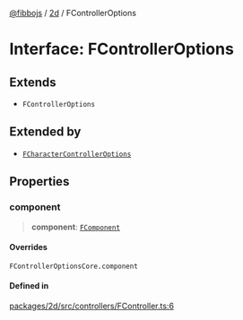 [@fibbojs](/api/index) / [2d](/api/2d) / FControllerOptions

# Interface: FControllerOptions

## Extends

- `FControllerOptions`

## Extended by

- [`FCharacterControllerOptions`](FCharacterControllerOptions.md)

## Properties

### component

> **component**: [`FComponent`](../classes/FComponent.md)

#### Overrides

`FControllerOptionsCore.component`

#### Defined in

[packages/2d/src/controllers/FController.ts:6](https://github.com/fibbojs/fibbo/blob/b15d2db28a257e995075ea40c3de44dde73dcbf1/packages/2d/src/controllers/FController.ts#L6)

